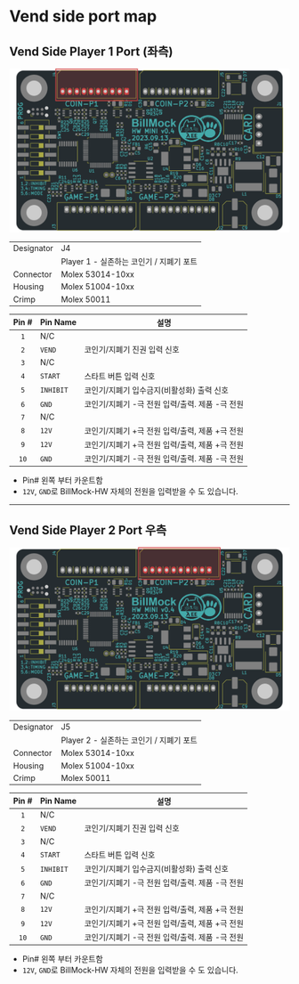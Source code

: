 <!--
SPDX-FileCopyrightText: © 2023 Jinwoo Park (pmnxis@gmail.com)

SPDX-License-Identifier: MIT OR Apache-2.0
-->

# Vend side port map

## Vend Side Player 1 Port (좌측)

![J4](./images/pcb_0v4_mini_port/J4.png)

|                |                |
| -------------- | -------------- |
| Designator     | J4  |
|                | Player 1 - 실존하는 코인기 / 지폐기 포트 |
| Connector      | Molex 53014-10xx |
| Housing        | Molex 51004-10xx |
| Crimp          | Molex 50011 |

| **Pin #** | **Pin Name**   | 설명 |
| :-------: | -------------- | --------- |
| `1`       | N/C    |  |
| `2`       | `VEND` | 코인기/지폐기 진권 입력 신호 |
| `3`       | N/C    |  |
| `4`       | `START`| 스타트 버튼 입력 신호 |
| `5`       | `INHIBIT`| 코인기/지폐기 입수금지(비활성화) 출력 신호 |
| `6`       | `GND`  |  코인기/지폐기 -극 전원 입력/출력. 제품 -극 전원 |
| `7`       | N/C    |  |
| `8`       | `12V`  |  코인기/지폐기 +극 전원 입력/출력, 제품 +극 전원 |
| `9`       | `12V`  |  코인기/지폐기 +극 전원 입력/출력, 제품 +극 전원 |
| `10`      | `GND`  |  코인기/지폐기 -극 전원 입력/출력. 제품 -극 전원 |

- Pin# 왼쪽 부터 카운트함
- `12V`, `GND`로 BillMock-HW 자체의 전원을 입력받을 수 도 있습니다.

------------

## Vend Side Player 2 Port 우측

![J5](./images/pcb_0v4_mini_port/J5.png)

|                |                |
| -------------- | -------------- |
| Designator     | J5  |
|                | Player 2 - 실존하는 코인기 / 지폐기 포트 |
| Connector      | Molex 53014-10xx |
| Housing        | Molex 51004-10xx |
| Crimp          | Molex 50011 |

| **Pin #** | **Pin Name**   | 설명 |
| :-------: | -------------- | --------- |
| `1`       | N/C    |  |
| `2`       | `VEND` | 코인기/지폐기 진권 입력 신호 |
| `3`       | N/C    |  |
| `4`       | `START`| 스타트 버튼 입력 신호 |
| `5`       | `INHIBIT`| 코인기/지폐기 입수금지(비활성화) 출력 신호 |
| `6`       | `GND`  |  코인기/지폐기 -극 전원 입력/출력. 제품 -극 전원 |
| `7`       | N/C    |  |
| `8`       | `12V`  |  코인기/지폐기 +극 전원 입력/출력, 제품 +극 전원 |
| `9`       | `12V`  |  코인기/지폐기 +극 전원 입력/출력, 제품 +극 전원 |
| `10`      | `GND`  |  코인기/지폐기 -극 전원 입력/출력. 제품 -극 전원 |

- Pin# 왼쪽 부터 카운트함
- `12V`, `GND`로 BillMock-HW 자체의 전원을 입력받을 수 도 있습니다.
